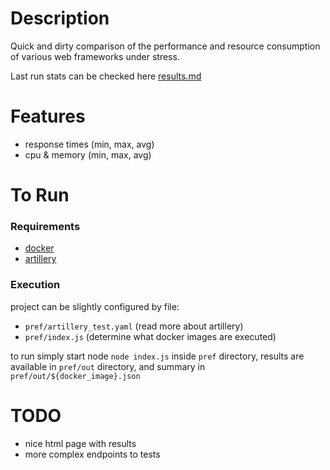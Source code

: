 # Description

Quick and dirty comparison of the performance and resource consumption of various web frameworks under stress.

Last run stats can be checked here [results.md](pref/out/report.md)

# Features

- response times (min, max, avg)
- cpu & memory (min, max, avg)

# To Run

### Requirements
 - [docker](https://docs.docker.com/engine/install/)
 - [artillery](https://www.artillery.io/docs/get-started/get-artillery)

### Execution

project can be slightly configured by file:
- `pref/artillery_test.yaml` (read more about artillery)
- `pref/index.js` (determine what docker images are executed)

to run simply start node `node index.js` inside `pref` directory, results are available in `pref/out` directory,
and summary in `pref/out/${docker_image}.json`


# TODO

- nice html page with results
- more complex endpoints to tests
